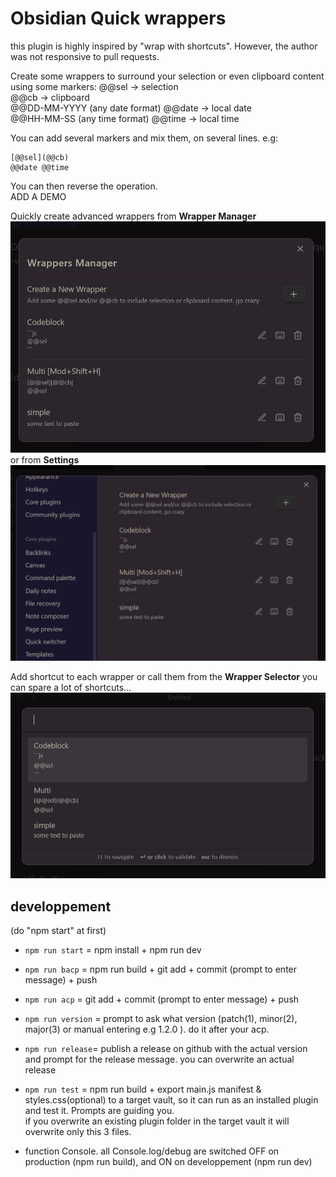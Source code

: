 # Obsidian Quick wrappers

this plugin is highly inspired by "wrap with shortcuts". However, the author was not responsive to pull requests.

Create some wrappers to surround your selection or even clipboard content using some markers: 
@@sel → selection  
@@cb → clipboard   
@@DD-MM-YYYY (any date format)
@@date → local date  
@@HH-MM-SS (any time format)
@@time → local time  

You can add several markers and mix them, on several lines. 
e.g:
```
[@@sel](@@cb)
@@date @@time
```  
You can then reverse the operation.  
ADD A DEMO

Quickly create advanced wrappers from **Wrapper Manager** 
![wm](./assets/Wrapper_Manager.png)
or from **Settings**
![wm](./assets/settings.png)

Add shortcut to each wrapper or call them from the **Wrapper Selector** you can spare a lot of shortcuts...
![wm](./assets/wrapper_selector.png)




## developpement
(do "npm start" at first)
-   `npm run start` = npm install + npm run dev
-   `npm run bacp` = npm run build + git add + commit (prompt to enter message) + push
-   `npm run acp` = git add + commit (prompt to enter message) + push
-   `npm run version` = prompt to ask what version (patch(1), minor(2), major(3) or manual entering e.g 1.2.0 ). do it after your acp.
-   `npm run release`= publish a release on github with the actual version and prompt for the release message. you can overwrite an actual release
-   `npm run test` = npm run build + export main.js manifest & styles.css(optional) to a target vault, so it can run as an installed plugin and test it.
    Prompts are guiding you.  
    if you overwrite an existing plugin folder in the target vault it will overwrite only this 3 files.

-   function Console. all Console.log/debug are switched OFF on production (npm run build), and ON on developpement (npm run dev)
